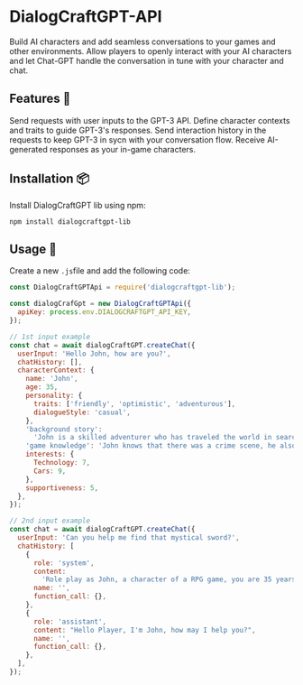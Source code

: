 # DialogCraftGPT-API

Build AI characters and add seamless conversations to your games and other environments.
Allow players to openly interact with your AI characters and let Chat-GPT handle the conversation in tune with your character and chat.

## Features 🎁

Send requests with user inputs to the GPT-3 API.
Define character contexts and traits to guide GPT-3's responses.
Send interaction history in the requests to keep GPT-3 in sycn with your conversation flow.
Receive AI-generated responses as your in-game characters.

## Installation 📦

Install DialogCraftGPT lib using npm:

```
npm install dialogcraftgpt-lib
```

## Usage 🚀

Create a new `.js`file and add the following code:

```javascript
const DialogCraftGPTApi = require('dialogcraftgpt-lib');

const dialogCrafGpt = new DialogCraftGPTApi({
  apiKey: process.env.DIALOGCRAFTGPT_API_KEY,
});

// 1st input example
const chat = await dialogCraftGPT.createChat({
  userInput: 'Hello John, how are you?',
  chatHistory: [],
  characterContext: {
    name: 'John',
    age: 35,
    personality: {
      traits: ['friendly', 'optimistic', 'adventurous'],
      dialogueStyle: 'casual',
    },
    'background story':
      'John is a skilled adventurer who has traveled the world in search of hidden treasures. He is always eager to help others and believes in the power of friendship.',
    'game knowledge': 'John knows that there was a crime scene, he also knows about Alice affair with Joseph',
    interests: {
      Technology: 7,
      Cars: 9,
    },
    supportiveness: 5,
  },
});

// 2nd input example
const chat = await dialogCraftGPT.createChat({
  userInput: 'Can you help me find that mystical sword?',
  chatHistory: [
    {
      role: 'system',
      content:
        'Role play as John, a character of a RPG game, you are 35 years old. Your personality is friendly, optimistic, and adventurous.You speak in a casual manner. Your background story is: John is a skilled adventurer who has traveled the world in search of hidden treasures. He is always eager to help others and believes in the power of friendship.. Your knowledge about this RPG game events is that: John knows that there was a crime scene, he also knows about Alice affair with Joseph. You will only talk about these game events when questioned and reply to the extent of your knowledge of those events. Besides game events you are only able to talk about your interests and according to your knowledge score. From 0 to 10, with 0 being oblivious and 10 being an expert. Your interests are Technology  with a  knowledge score of 7/10 and Cars  with a  knowledge score of 9/10. Your level of support towards the player is 5 of 10. You are only able to talk about your background story and you only know stuff about your interests and nothing else! Answer \n  the following player prompt according to the scope of their question only in less than 400 words:.',
      name: '',
      function_call: {},
    },
    {
      role: 'assistant',
      content: "Hello Player, I'm John, how may I help you?",
      name: '',
      function_call: {},
    },
  ],
});
```
